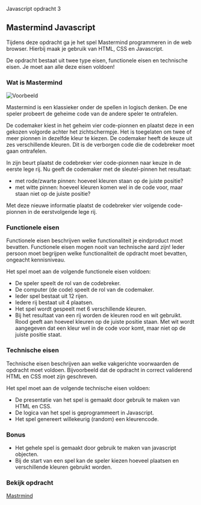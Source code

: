 Javascript opdracht 3

## Mastermind Javascript
Tijdens deze opdracht ga je het spel Mastermind programmeren in de web browser. Hierbij maak je gebruik van HTML, CSS en Javascript.

De opdracht bestaat uit twee type eisen, functionele eisen en technische eisen. Je moet aan alle deze eisen voldoen!

### Wat is Mastermind

![Voorbeeld](https://upload.wikimedia.org/wikipedia/commons/thumb/2/2d/Mastermind.jpg/220px-Mastermind.jpg)

Mastermind is een klassieker onder de spellen in logisch denken. De ene speler probeert de geheime code van de andere speler te ontrafelen.

De codemaker kiest in het geheim vier code-pionnen en plaatst deze in een gekozen volgorde achter het zichtschermpje. Het is toegelaten om twee of meer pionnen in dezelfde kleur te kiezen. De codemaker heeft de keuze uit zes verschillende kleuren. Dit is de verborgen code die de codebreker moet gaan ontrafelen.

In zijn beurt plaatst de codebreker vier code-pionnen naar keuze in de eerste lege rij. Nu geeft de codemaker met de sleutel-pinnen het resultaat:

* met rode/zwarte pinnen: hoeveel kleuren staan op de juiste positie?
* met witte pinnen: hoeveel kleuren komen wel in de code voor, maar staan niet op de juiste positie?

Met deze nieuwe informatie plaatst de codebreker vier volgende code-pionnen in de eerstvolgende lege rij.

### Functionele eisen
Functionele eisen beschrijven welke functionaliteit je eindproduct moet bevatten. Functionele eisen mogen nooit van technische aard zijn! Ieder persoon moet begrijpen welke functionaliteit de opdracht moet bevatten, ongeacht kennisniveau.

Het spel moet aan de volgende functionele eisen voldoen:
* De speler speelt de rol van de codebreker.
* De computer (de code) speelt de rol van de codemaker.
* Ieder spel bestaat uit 12 rijen.
* Iedere rij bestaat uit 4 plaatsen.
* Het spel wordt gespeelt met 6 verschillende kleuren.
* Bij het resultaat van een rij worden de kleuren rood en wit gebruikt. Rood geeft aan hoeveel kleuren op de juiste positie staan. Met wit wordt aangegeven dat een kleur wel in de code voor komt, maar niet op de juiste positie staat.

### Technische eisen
Technische eisen beschrijven aan welke vakgerichte voorwaarden de opdracht moet voldoen. Bijvoorbeeld dat de opdracht in correct validerend HTML en CSS moet zijn geschreven.

Het spel moet aan de volgende technische eisen voldoen:
* De presentatie van het spel is gemaakt door gebruik te maken van HTML en CSS.
* De logica van het spel is geprogrammeert in Javascript.
* Het spel genereert willekeurig (random) een kleurencode.

### Bonus
* Het gehele spel is gemaakt door gebruik te maken van javascript objecten.
* Bij de start van een spel kan de speler kiezen hoeveel plaatsen en verschillende kleuren gebruikt worden.

### Bekijk opdracht 
[Mastrmind](https://www.kevii.nl/opdrachten/10-mastermind/mastermind.html)
